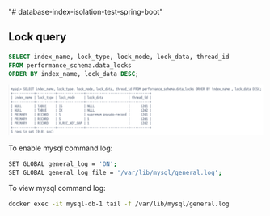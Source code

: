 "# database-index-isolation-test-spring-boot" 


## Lock query

```sql
SELECT index_name, lock_type, lock_mode, lock_data, thread_id
FROM performance_schema.data_locks
ORDER BY index_name, lock_data DESC;
```

![lock-img](./img/img.png)

To enable mysql command log:

```bash
SET GLOBAL general_log = 'ON';
SET GLOBAL general_log_file = '/var/lib/mysql/general.log';
```


To view mysql command log:

```bash
docker exec -it mysql-db-1 tail -f /var/lib/mysql/general.log
```
